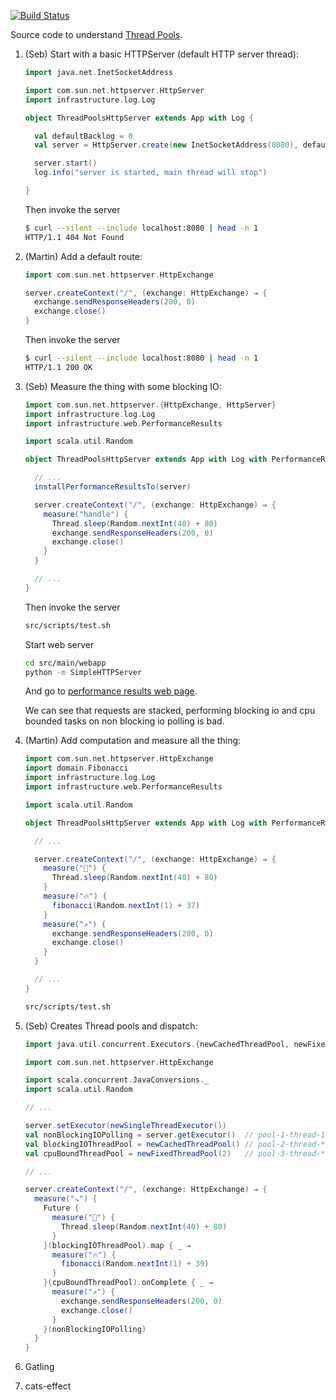 [![Build Status](https://travis-ci.org/seblm/djspiewak-thread-pools.svg?branch=master)](https://travis-ci.org/seblm/djspiewak-thread-pools)

Source code to understand [Thread Pools](https://gist.github.com/djspiewak/46b543800958cf61af6efa8e072bfd5c).

 1. (Seb) Start with a basic HTTPServer (default HTTP server thread):
 
    ```scala
    import java.net.InetSocketAddress

    import com.sun.net.httpserver.HttpServer
    import infrastructure.log.Log
    
    object ThreadPoolsHttpServer extends App with Log {

      val defaultBacklog = 0
      val server = HttpServer.create(new InetSocketAddress(8080), defaultBacklog)
    
      server.start()
      log.info("server is started, main thread will stop")

    }
    ```

    Then invoke the server

    ```bash
    $ curl --silent --include localhost:8080 | head -n 1
    HTTP/1.1 404 Not Found
    ```

 2. (Martin) Add a default route:

    ```scala
    import com.sun.net.httpserver.HttpExchange
    
    server.createContext("/", (exchange: HttpExchange) ⇒ {
      exchange.sendResponseHeaders(200, 0)
      exchange.close()
    }
    ```

    Then invoke the server
    ```bash
    $ curl --silent --include localhost:8080 | head -n 1
    HTTP/1.1 200 OK
    ```

 3. (Seb) Measure the thing with some blocking IO:

    ```scala
    import com.sun.net.httpserver.{HttpExchange, HttpServer}
    import infrastructure.log.Log
    import infrastructure.web.PerformanceResults

    import scala.util.Random
    
    object ThreadPoolsHttpServer extends App with Log with PerformanceResults {

      // ...
      installPerformanceResultsTo(server)

      server.createContext("/", (exchange: HttpExchange) ⇒ {
        measure("handle") {
          Thread.sleep(Random.nextInt(40) + 80)
          exchange.sendResponseHeaders(200, 0)
          exchange.close()
        }
      }

      // ...
    }
    ```

    Then invoke the server

    ```bash
    src/scripts/test.sh
    ```

    Start web server

    ```bash
    cd src/main/webapp
    python -m SimpleHTTPServer
    ```

    And go to [performance results web page](http://localhost:8000).

    We can see that requests are stacked, performing blocking io and cpu bounded tasks on non blocking io polling is
    bad.

 4. (Martin) Add computation and measure all the thing:

    ```scala
    import com.sun.net.httpserver.HttpExchange
    import domain.Fibonacci
    import infrastructure.log.Log
    import infrastructure.web.PerformanceResults

    import scala.util.Random

    object ThreadPoolsHttpServer extends App with Log with PerformanceResults with Fibonacci {

      // ...

      server.createContext("/", (exchange: HttpExchange) ⇒ {
        measure("🚫") {
          Thread.sleep(Random.nextInt(40) + 80)
        }
        measure("🔥") {
          fibonacci(Random.nextInt(1) + 37)
        }
        measure("↗️") {
          exchange.sendResponseHeaders(200, 0)
          exchange.close()
        }
      }

      // ...
    }
    ```

    ```bash
    src/scripts/test.sh
    ```


 5. (Seb) Creates Thread pools and dispatch:

    ```scala
    import java.util.concurrent.Executors.{newCachedThreadPool, newFixedThreadPool, newSingleThreadExecutor}
    
    import com.sun.net.httpserver.HttpExchange
    
    import scala.concurrent.JavaConversions._
    import scala.util.Random

    // ...

    server.setExecutor(newSingleThreadExecutor())
    val nonBlockingIOPolling = server.getExecutor()  // pool-1-thread-1
    val blockingIOThreadPool = newCachedThreadPool() // pool-2-thread-*
    val cpuBoundThreadPool = newFixedThreadPool(2)   // pool-3-thread-*

    // ...

    server.createContext("/", (exchange: HttpExchange) ⇒ {
      measure("↘️") {
        Future {
          measure("🚫") {
            Thread.sleep(Random.nextInt(40) + 80)
          }
        }(blockingIOThreadPool).map { _ ⇒
          measure("🔥") {
            fibonacci(Random.nextInt(1) + 39)
          }
        }(cpuBoundThreadPool).onComplete { _ ⇒
          measure("↗️") {
            exchange.sendResponseHeaders(200, 0)
            exchange.close()
          }
        }(nonBlockingIOPolling)
      }
    }
    ```

 6. Gatling

 7. cats-effect
